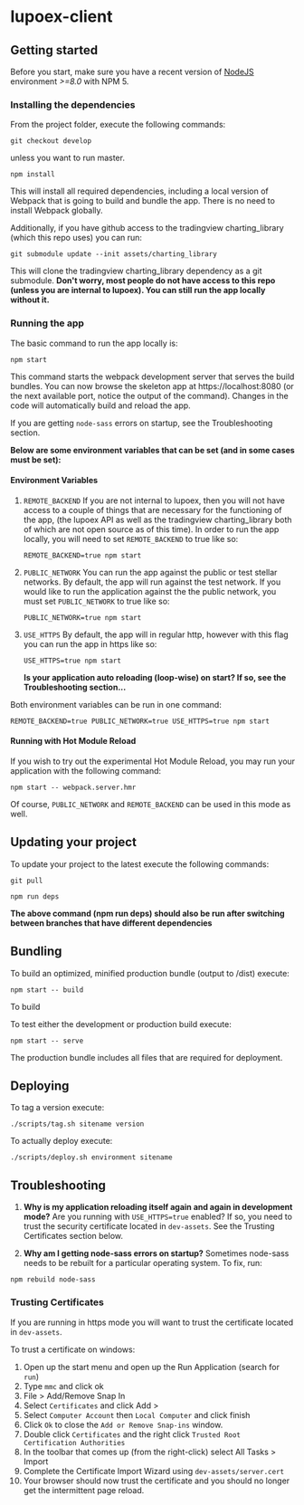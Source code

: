 # lupoex-client

## Getting started

Before you start, make sure you have a recent version of [NodeJS](http://nodejs.org/) environment *>=8.0* with NPM 5.

### Installing the dependencies

From the project folder, execute the following commands:

```
git checkout develop
```
unless you want to run master.

```shell
npm install
```
This will install all required dependencies, including a local version of Webpack that is going to
build and bundle the app. There is no need to install Webpack globally.


Additionally, if you have github access to the tradingview charting_library (which this repo uses) you can run:
 ```
 git submodule update --init assets/charting_library
 ```
This will clone the tradingview charting_library dependency as a git submodule.
**Don't worry, most people do not have access to this repo (unless you are internal to lupoex). You can still run the app locally without it.**

### Running the app

The basic command to run the app locally is:

```shell
npm start
```

This command starts the webpack development server that serves the build bundles.
You can now browse the skeleton app at https://localhost:8080 (or the next available port, notice the output of the command). Changes in the code
will automatically build and reload the app.

If you are getting `node-sass` errors on startup, see the Troubleshooting section.

**Below are some environment variables that can be set (and in some cases must be set):**
#### Environment Variables
1. `REMOTE_BACKEND`
   If you are not internal to lupoex, then you will not have access to a couple of things that are necessary for the functioning of the app,
   (the lupoex API as well as the tradingview charting_library both of which are not open source as of this time). In order to run the app locally,
   you will need to set `REMOTE_BACKEND` to true like so:
   ```shell
   REMOTE_BACKEND=true npm start
   ```
    
2. `PUBLIC_NETWORK`
   You can run the app against the public or test stellar networks. By default, the app will run against the test network. If you would like to run the application
   against the the public network, you must set `PUBLIC_NETWORK` to true like so:
   ```shell
   PUBLIC_NETWORK=true npm start
   ```
   
3. `USE_HTTPS`
    By default, the app will in regular http, however with this flag you can run the app in https like so:
    ```shell
    USE_HTTPS=true npm start
    ```
   **Is your application auto reloading (loop-wise) on start? If so, see the Troubleshooting section...**
   
Both environment variables can be run in one command:
```shell
REMOTE_BACKEND=true PUBLIC_NETWORK=true USE_HTTPS=true npm start
```

#### Running with Hot Module Reload

If you wish to try out the experimental Hot Module Reload, you may run your application with the following command:

```shell
npm start -- webpack.server.hmr
```
Of course, `PUBLIC_NETWORK` and `REMOTE_BACKEND` can be used in this mode as well.

## Updating your project

To update your project to the latest execute the following commands:
```
git pull
```

```
npm run deps
```
**The above command (npm run deps) should also be run after switching between branches that have different dependencies**

## Bundling

To build an optimized, minified production bundle (output to /dist) execute:

```shell
npm start -- build
```

To build 

To test either the development or production build execute:

```shell
npm start -- serve
```

The production bundle includes all files that are required for deployment.

## Deploying
To tag a version execute:
```
./scripts/tag.sh sitename version
```

To actually deploy execute:
```
./scripts/deploy.sh environment sitename
```

## Troubleshooting

1. **Why is my application reloading itself again and again in development mode?**
   Are you running with `USE_HTTPS=true` enabled? If so, you need to trust the security certificate located in `dev-assets`. See the Trusting Certificates section below.
   
2. **Why am I getting node-sass errors on startup?**
Sometimes node-sass needs to be rebuilt for a particular operating system. To fix, run:
```shell
npm rebuild node-sass
```

### Trusting Certificates
If you are running in https mode you will want to trust the certificate located in `dev-assets`. 

To trust a certificate on windows:
1. Open up the start menu and open up the Run Application (search for `run`)
2. Type `mmc` and click ok
3. File > Add/Remove Snap In
4. Select `Certificates` and click Add >
5. Select `Computer Account` then `Local Computer` and click finish
6. Click `Ok` to close the `Add or Remove Snap-ins` window.
7. Double click `Certificates` and the right click `Trusted Root Certification Authorities`
8. In the toolbar that comes up (from the right-click) select All Tasks > Import
9. Complete the Certificate Import Wizard using `dev-assets/server.cert` 
10. Your browser should now trust the certificate and you should no longer get the intermittent page reload.

<!--
## Running The Tests

This skeleton provides three frameworks for running tests.

You can choose one or two and remove the other, or even use all of them for different types of tests.

### Jest

Jest is a powerful unit testing runner and framework.
It runs really fast, however the tests are run under NodeJS, not the browser.
This means there might be some cases where something you'd expect works in reality, but fails in a test. One of those things will be SVG, which isn't supported under NodeJS. However, the framework is perfect for doing unit tests of pure functions, and works pretty well in combination with `aurelia-testing`.

To create new Jest tests, create files with the extension `.test.js`, either in the `src` directory or in the `test/jest-unit` directory.

To run the Jest unit tests, run:

```shell
npm test
```

To run the Jest watcher (re-runs tests on changes), run:

```shell
npm start -- test.jest.watch
```

### Karma + Jasmine

Karma is also a powerful test runner, and combined with Jasmine it can be a pleasure to work with. Karma always runs in the browser. This means that whatever works in real browsers, should also work the same way in the unit tests. But it also means the framework is heavier to execute and not as lean to work with.

To create new Karma tests, create files with the extension `.spec.js`, either in the `src` directory or in the `test/karma-unit` directory.

To run the Karma unit tests, run:

```shell
npm start -- test.karma
```

To run the Karma watcher (re-runs tests on changes), run:

```shell
npm start -- test.karma.watch
```

### Protractor (E2E / integration tests)

Integration tests can be performed with [Protractor](http://angular.github.io/protractor/#/).

1. Place your E2E-Tests into the folder ```test/e2e``` and name them with the extension `.e2e.js`.

2. Run the tests by invoking

```shell
npm start -- e2e
```

## Running all test suites

To run all the unit test suites and the E2E tests, you may simply run:

```shell
npm start -- test.all
```
-->
